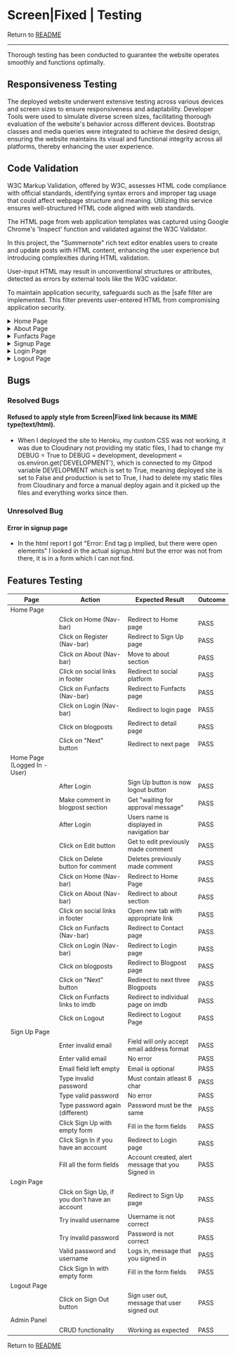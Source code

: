 # Screen|Fixed | Testing

Return to [README](README.md)
- - -
Thorough testing has been conducted to guarantee the website operates smoothly and functions optimally.

## Responsiveness Testing

The deployed website underwent extensive testing across various devices and screen sizes to ensure responsiveness and adaptability. Developer Tools were used to simulate diverse screen sizes, facilitating thorough evaluation of the website's behavior across different devices. Bootstrap classes and media queries were integrated to achieve the desired design, ensuring the website maintains its visual and functional integrity across all platforms, thereby enhancing the user experience.

## Code Validation

W3C Markup Validation, offered by W3C, assesses HTML code compliance with official standards, identifying syntax errors and improper tag usage that could affect webpage structure and meaning. Utilizing this service ensures well-structured HTML code aligned with web standards.

The HTML page from web application templates was captured using Google Chrome's 'Inspect' function and validated against the W3C Validator.

In this project, the "Summernote" rich text editor enables users to create and update posts with HTML content, enhancing the user experience but introducing complexities during HTML validation.

User-input HTML may result in unconventional structures or attributes, detected as errors by external tools like the W3C validator.

To maintain application security, safeguards such as the |safe filter are implemented. This filter prevents user-entered HTML from compromising application security.

<details>
<summary> Home Page
</summary>

![Home Page](documentation/validation/htmlchecker-home-page.png)
</details>

<details>
<summary> About Page
</summary>

![About Page](documentation/validation/htmlchecker-about-page.png)
</details>

<details>
<summary> Funfacts Page
</summary>

![Funfacts Page](documentation/validation/htmlchecker-funfacts-page.png)
</details>

<details>
<summary> Signup Page
</summary>

![Signup Page](documentation/validation/htmlchecker-signup-page.png)
</details>

<details>
<summary> Login Page
</summary>

![Signup Page](documentation/validation/htmlchecker-login-page.png)
</details>

<details>
<summary> Logout Page
</summary>

![Signup Page](documentation/validation/htmlchecker-logout-page.png)
</details>


## Bugs

### Resolved Bugs

#### Refused to apply style from Screen|Fixed link because its MIME type(text/html).

* When I deployed the site to Heroku, my custom CSS was not working, it was due to Cloudinary not providing my static files, I had to change my DEBUG = True to DEBUG = development, development = os.environ.get('DEVELOPMENT'), which is connected to my Gitpod variable DEVELOPMENT  which is set to True, meaning deployed site is set to False and production is set to True, I had to delete my static files from Cloudinary and force a manual deploy again and it picked up the files and everything works since then.


### Unresolved Bug

#### Error in signup page

* In the html report I got "Error: End tag p implied, but there were open elements" I looked in the actual signup.html but the error was not from there, it is in a form which I can not find. 

## Features Testing

| Page          | Action        | Expected Result  | Outcome          |
|---------------|---------------|------------------|------------------|
| Home Page     |               |                  |                  |
|               | Click on Home (Nav-bar) | Redirect to Home page | PASS |
|               | Click on Register (Nav-bar) | Redirect to Sign Up page | PASS |
|               | Click on About (Nav-bar) | Move to about section | PASS |
|               | Click on social links in footer | Redirect to social platform | PASS |
|               | Click on Funfacts (Nav-bar) | Redirect to Funfacts page | PASS |
|               | Click on Login (Nav-bar) | Redirect to login page | PASS |
|               | Click on blogposts | Redirect to detail page | PASS |
|               | Click on "Next" button  | Redirect to next page | PASS |
| Home Page (Logged In - User)  |                 |          |  |
|               | After Login | Sign Up button is now logout button | PASS |
|               | Make comment in blogpost section | Get "waiting for approval message" | PASS |
|               | After Login | Users name is displayed in navigation bar | PASS |
|               | Click on Edit button | Get to edit previously made comment | PASS |
|               | Click on Delete button for comment | Deletes previously made comment | PASS |
|               | Click on Home (Nav-bar) | Redirect to Home Page | PASS |
|               | Click on About (Nav-bar) | Redirect to about section | PASS |
|               | Click on social links in footer | Open new tab with appropriate link | PASS |
|               | Click on Funfacts (Nav-bar) | Redirect to Contact page | PASS |
|               | Click on Login (Nav-bar) | Redirect to Login page | PASS |
|               | Click on blogposts | Redirect to Blogpost page | PASS |
|               | Click on "Next" button | Redirect to next three Blogposts | PASS |
|               | Click on Funfacts links to imdb | Redirect to individual page on imdb | PASS |
|               | Click on Logout | Redirect to Logout Page | PASS |
| Sign Up Page  |                  |                  |                  |
|               | Enter invalid email | Field will only accept email address format | PASS |
|               | Enter valid email | No error | PASS |
|               | Email field left empty | Email is optional | PASS |
|               | Type invalid password | Must contain atleast 8 char | PASS |
|               | Type valid password | No error | PASS |
|               | Type password again (different) | Password must be the same | PASS |
|               | Click Sign Up with empty form | Fill in the form fields | PASS |
|               | Click Sign In if you have an account | Redirect to Login page | PASS |
|               | Fill all the form fields | Account created, alert message that you Signed in | PASS |
| Login Page  |                  |                  |                  |
|               | Click on Sign Up, if you don't have an account | Redirect to Sign Up page | PASS |
|               | Try invalid username | Username is not correct | PASS |
|               | Try invalid password | Password is not correct | PASS |
|               | Valid password and username | Logs in, message that you signed in | PASS |
|               | Click Sign In with empty form | Fill in the form fields | PASS |
| Logout Page  |                  |                  |                  |
|               | Click on Sign Out button | Sign user out, message that user signed out | PASS |
| Admin Panel |  |    |    |
|               | CRUD functionality | Working as expected | PASS |


Return to [README](README.md)